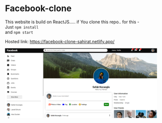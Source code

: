 # Facebook-clone
This website is build on ReactJS.....
if You clone this repo.. for this - <br />
Just `npm install` <br/>
and `npm start` <br />

Hosted link: https://facebook-clone-sahirat.netlify.app/

<img src="Screenshot (55).png"  />

